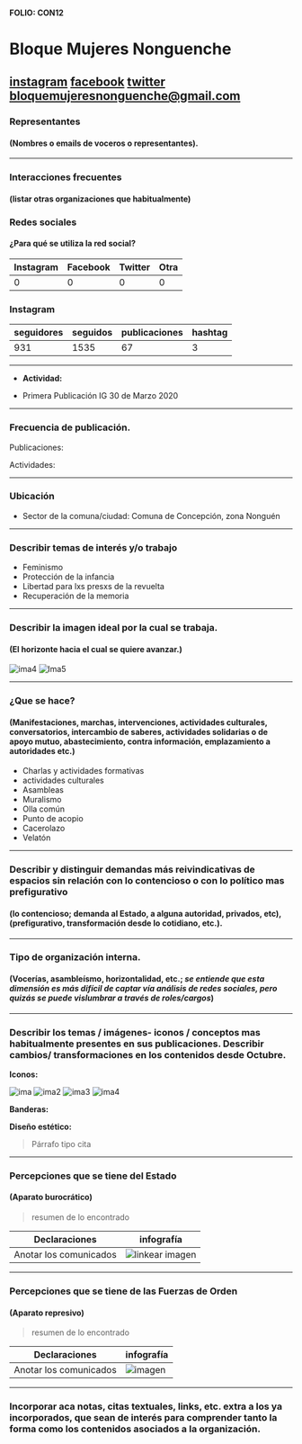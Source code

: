 #### FOLIO: CON12
# Bloque Mujeres Nonguenche

[instagram](https://www.instagram.com/bloquemujeresnonguenche/)
[facebook](https://www.facebook.com/Bloque-Mujeres-Nonguenche-100454124936713)
[twitter]()
<bloquemujeresnonguenche@gmail.com>
---

### Representantes
#### (Nombres o emails de voceros o representantes).

---
### Interacciones frecuentes
#### (listar otras organizaciones que habitualmente)

### Redes sociales
#### ¿Para qué se utiliza la red social?
| Instagram | Facebook | Twitter | Otra 
|---|---|---|---|
|0|0|0|0|

### **Instagram**
| seguidores | seguidos | publicaciones | hashtag |
|---|---|---|---|
|931|1535|67|3|

---

* **Actividad:**   

* Primera Publicación IG 30 de Marzo 2020

---
### Frecuencia de publicación.

Publicaciones:

Actividades:

---
### Ubicación
* Sector de la comuna/ciudad: Comuna de Concepción, zona Nonguén

---
### Describir temas de interés y/o trabajo

* Feminismo 
* Protección de la infancia
* Libertad para lxs presxs de la revuelta
* Recuperación de la memoria 

---
### Describir la imagen ideal por la cual se trabaja.
#### (El horizonte hacia el cual se quiere avanzar.)

![ima4](123483960_823934461721750_6119308126367968338_n.jpg)
![Ima5](123271538_678228503115680_4384749439907959028_n.jpg)

---
### ¿Que se hace?
#### (Manifestaciones, marchas, intervenciones, actividades culturales, conversatorios, intercambio de saberes, actividades solidarias o de apoyo mutuo, abastecimiento, contra información, emplazamiento a autoridades etc.)

* Charlas y actividades formativas
* actividades culturales
* Asambleas 
* Muralismo 
* Olla común 
* Punto de acopio 
* Cacerolazo 
* Velatón 

---
### Describir y distinguir demandas más reivindicativas de espacios sin relación con lo contencioso o con lo político mas prefigurativo
#### (lo contencioso; demanda al Estado, a alguna autoridad, privados, etc), (prefigurativo, transformación desde lo cotidiano, etc.).

---
### Tipo de organización interna.
#### (Vocerías, asambleísmo, horizontalidad, etc.; *se entiende que esta dimensión es más difícil de captar vía análisis de redes sociales, pero quizás se puede vislumbrar a través de roles/cargos*)

---
### Describir los temas / imágenes- iconos / conceptos mas habitualmente presentes en sus publicaciones. Describir cambios/ transformaciones en los contenidos desde Octubre.

**Iconos:**

![ima](117970347_320481939006642_2964513062230276913_n.jpg)
![ima2](121667649_350534082846789_4046605041138952961_n.jpg)
![ima3](121688324_196587698539342_6728712701809891380_n.jpg)
![ima4](121698311_991579374679531_4302950630220874782_n.jpg)

**Banderas:**

**Diseño estético:**

> Párrafo tipo cita 

---
### Percepciones que se tiene del Estado
#### (Aparato burocrático)
> resumen de lo encontrado

| Declaraciones | infografía | 
|---|---|
|Anotar los comunicados | ![linkear imagen]() |

---
### Percepciones que se tiene de las Fuerzas de Orden
#### (Aparato represivo)
> resumen de lo encontrado

| Declaraciones | infografía | 
|---|---|
|Anotar los comunicados | ![imagen](120539997_821053315371348_6409746013948224358_n.jpg) |


---
### Incorporar aca notas, citas textuales, links, etc. extra a los ya incorporados, que sean de interés para comprender tanto la forma como los contenidos asociados a la organización.
